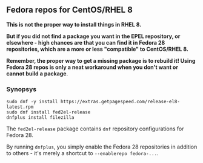 ## Fedora repos for CentOS/RHEL 8

**This is not the proper way to install things in RHEL 8.**

**But if you did not find a package you want in the EPEL repository, or elsewhere - high chances are that you can find it in Fedora 28 repositories, which are a more or less "compatible" to CentOS/RHEL 8.**

**Remember, the proper way to get a missing package is to rebuild it! Using Fedora 28 repos is only a neat workaround when you don't want or cannot build a package**.

### Synopsys

    sudo dnf -y install https://extras.getpagespeed.com/release-el8-latest.rpm
    sudo dnf install fed2el-release
    dnfplus install filezilla

The `fed2el-release` package contains `dnf` repository configurations for Fedora 28.

By running `dnfplus`, you simply enable the Fedora 28 repositories in addition to others - it's merely a shortcut to `--enablerepo fedora-...`.


